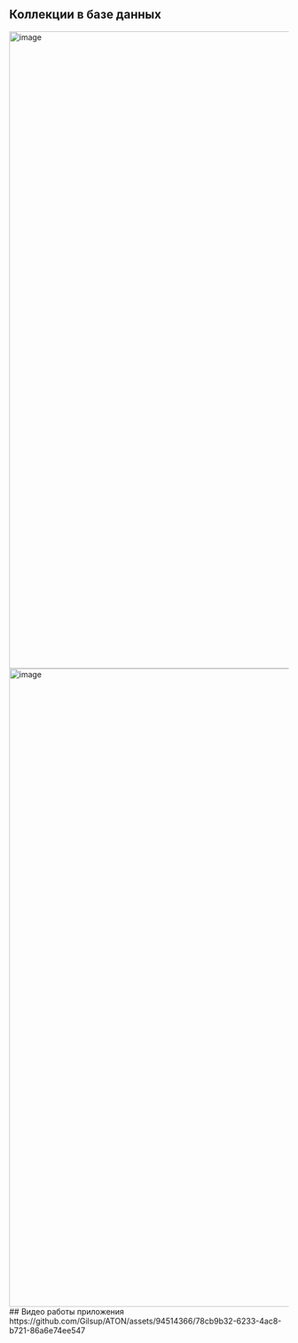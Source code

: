 ## Коллекции в базе данных
<img width="1147" alt="image" src="https://github.com/Gilsup/ATON/assets/94514366/445a1175-6151-4039-9bef-1c5d46f3e119">
<img width="1149" alt="image" src="https://github.com/Gilsup/ATON/assets/94514366/da97405e-1605-4519-a760-64942232564e">
## Видео работы приложения
https://github.com/Gilsup/ATON/assets/94514366/78cb9b32-6233-4ac8-b721-86a6e74ee547

